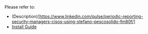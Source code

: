 Please refer to: 
* (Description)[https://www.linkedin.com/pulse/periodic-reporting-security-managers-cisos-using-stefano-pescosolido-fm80f/]
* [Install Guide](https://github.com/stefanpems/cfs/blob/main/ciso-reporting/install-guide.md)
